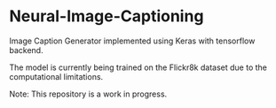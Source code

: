 # Neural-Image-Captioning
Image Caption Generator implemented using Keras with tensorflow backend.

The model is currently being trained on the Flickr8k dataset due to the computational limitations.

Note: This repository is a work in progress.

